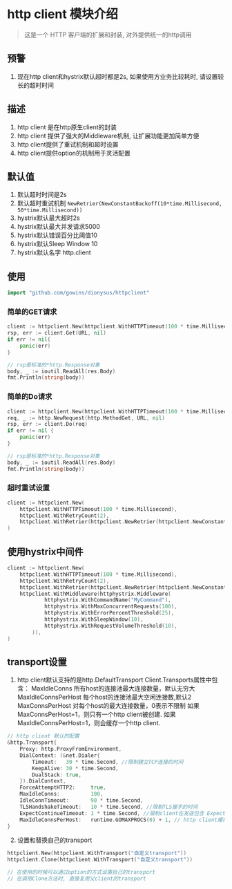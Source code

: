 # http client 模块介绍
> 这是一个 HTTP 客户端的扩展和封装, 对外提供统一的http调用

## 预警
1. 现在http client和hystrix默认超时都是2s, 如果使用方业务比较耗时, 请设置较长的超时时间

## 描述
1. http client 是在http原生client的封装
2. http client 提供了强大的Middleware机制, 让扩展功能更加简单方便
3. http client提供了重试机制和超时设置
4. http client提供option的机制用于灵活配置

## 默认值
1. 默认超时时间是2s
2. 默认超时重试机制 `NewRetrier(NewConstantBackoff(10*time.Millisecond, 50*time.Millisecond))`
3. hystrix默认最大超时2s
4. hystrix默认最大并发请求5000
5. hystrix默认错误百分比阈值10
6. hystrix默认Sleep Window 10
7. hystrix默认名字 http.client

## 使用

```go
import "github.com/gowins/dionysus/httpclient"
```

### 简单的GET请求

```go
client := httpclient.New(httpclient.WithHTTPTimeout(100 * time.Millisecond))
rsp, err := client.Get(URL, nil)
if err != nil{
	panic(err)
}

// rsp是标准的*http.Response对象
body, _ := ioutil.ReadAll(res.Body)
fmt.Println(string(body))
```

### 简单的Do请求

```go
client := httpclient.New(httpclient.WithHTTPTimeout(100 * time.Millisecond))
req, _ := http.NewRequest(http.MethodGet, URL, nil)
rsp, err := client.Do(req)
if err != nil {
	panic(err)
}

// rsp是标准的*http.Response对象
body, _ := ioutil.ReadAll(res.Body)
fmt.Println(string(body))
```

### 超时重试设置

```go
client := httpclient.New(
    httpclient.WithHTTPTimeout(100 * time.Millisecond),
    httpclient.WithRetryCount(2),
    httpclient.WithRetrier(httpclient.NewRetrier(httpclient.NewConstantBackoff(10*time.Millisecond, 50*time.Millisecond))),
)
```

## 使用hystrix中间件

```go
client := httpclient.New(
    httpclient.WithHTTPTimeout(100 * time.Millisecond),
    httpclient.WithRetryCount(2),
    httpclient.WithRetrier(httpclient.NewRetrier(httpclient.NewConstantBackoff(10*time.Millisecond, 50*time.Millisecond))),
    httpclient.WithMiddleware(httphystrix.Middleware(
    		httphystrix.WithCommandName("MyCommand"),
    		httphystrix.WithMaxConcurrentRequests(100),
    		httphystrix.WithErrorPercentThreshold(25),
    		httphystrix.WithSleepWindow(10),
    		httphystrix.WithRequestVolumeThreshold(10),
    	)),
)
```

## transport设置
1. http client默认支持的是http.DefaultTransport
Client.Transports属性中包含：
    MaxIdleConns  所有host的连接池最大连接数量，默认无穷大
    MaxIdleConnsPerHost  每个host的连接池最大空闲连接数,默认2
    MaxConnsPerHost 对每个host的最大连接数量，0表示不限制
    如果MaxConnsPerHost=1，则只有一个http client被创建.
    如果MaxIdleConnsPerHost=1，则会缓存一个http client.

```go
// http client 默认的配置
&http.Transport{
    Proxy: http.ProxyFromEnvironment,
    DialContext: (&net.Dialer{
        Timeout:   30 * time.Second, //限制建立TCP连接的时间
        KeepAlive: 30 * time.Second,
        DualStack: true,
    }).DialContext,
    ForceAttemptHTTP2:     true,
    MaxIdleConns:          100,
    IdleConnTimeout:       90 * time.Second,
    TLSHandshakeTimeout:   10 * time.Second, //限制TLS握手的时间
    ExpectContinueTimeout: 1 * time.Second, //限制client在发送包含 Expect: 100-continue的header到收到继续发送body的response之间的时间等待。
    MaxIdleConnsPerHost:   runtime.GOMAXPROCS(0) + 1, // http client缓存数量
}
```

2. 设置和替换自己的transport

```go
httpclient.New(httpclient.WithTransport("自定义transport"))
httpclient.Clone(httpclient.WithTransport("自定义transport"))

// 在使用的时候可以通过option的方式设置自己的transport
// 在调用Clone方法时, 直接复用父client的transport
```